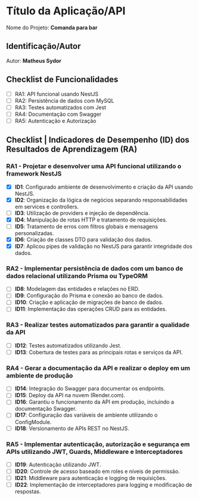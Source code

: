 # Título da Aplicação/API

Nome do Projeto: **Comanda para bar**

## Identificação/Autor

Autor: **Matheus Sydor**


## Checklist de Funcionalidades

- [ ] RA1: API funcional usando NestJS
- [ ] RA2: Persistência de dados com MySQL
- [ ] RA3: Testes automatizados com Jest
- [ ] RA4: Documentação com Swagger
- [ ] RA5: Autenticação e Autorização

## Checklist | Indicadores de Desempenho (ID) dos Resultados de Aprendizagem (RA)

### RA1 - Projetar e desenvolver uma API funcional utilizando o framework NestJS

- [x] **ID1**: Configurado ambiente de desenvolvimento e criação da API usando NestJS.
- [x] **ID2**: Organização da lógica de negócios separando responsabilidades em services e controllers.
- [ ] **ID3**: Utilização de providers e injeção de dependência.
- [x] **ID4**: Manipulação de rotas HTTP e tratamento de requisições.
- [ ] **ID5**: Tratamento de erros com filtros globais e mensagens personalizadas.
- [x] **ID6**: Criação de classes DTO para validação dos dados.
- [x] **ID7**: Aplicou pipes de validação no NestJS para garantir integridade dos dados.

### RA2 - Implementar persistência de dados com um banco de dados relacional utilizando Prisma ou TypeORM

- [ ] **ID8**: Modelagem das entidades e relações no ERD.
- [ ] **ID9**: Configuração do Prisma e conexão ao banco de dados.
- [ ] **ID10**: Criação e aplicação de migrações de banco de dados.
- [ ] **ID11**: Implementação das operações CRUD para as entidades.

### RA3 - Realizar testes automatizados para garantir a qualidade da API

- [ ] **ID12**: Testes automatizados utilizando Jest.
- [ ] **ID13**: Cobertura de testes para as principais rotas e serviços da API.

### RA4 - Gerar a documentação da API e realizar o deploy em um ambiente de produção

- [ ] **ID14**: Integração do Swagger para documentar os endpoints.
- [ ] **ID15**: Deploy da API na nuvem (Render.com).
- [ ] **ID16**: Garantiu o funcionamento da API em produção, incluindo a documentação Swagger.
- [ ] **ID17**: Configuração das variáveis de ambiente utilizando o ConfigModule.
- [ ] **ID18**: Versionamento de APIs REST no NestJS.

### RA5 - Implementar autenticação, autorização e segurança em APIs utilizando JWT, Guards, Middleware e Interceptadores

- [ ] **ID19**: Autenticação utilizando JWT.
- [ ] **ID20**: Controle de acesso baseado em roles e níveis de permissão.
- [ ] **ID21**: Middleware para autenticação e logging de requisições.
- [ ] **ID22**: Implementação de interceptadores para logging e modificação de respostas.
